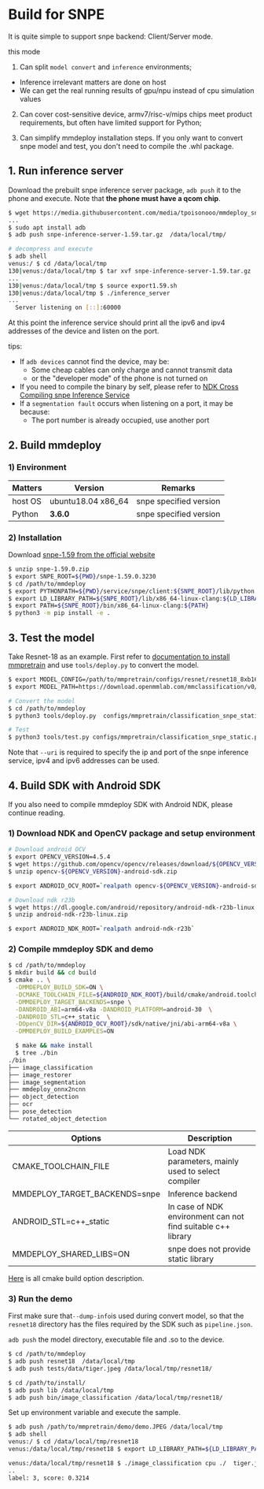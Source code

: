 # Build for SNPE

It is quite simple to support snpe backend: Client/Server mode.

this mode

1. Can split `model convert` and `inference` environments;

- Inference irrelevant matters are done on host
- We can get the real running results of gpu/npu instead of cpu simulation values

2. Can cover cost-sensitive device, armv7/risc-v/mips chips meet product requirements, but often have limited support for Python;

3. Can simplify mmdeploy installation steps. If you only want to convert snpe model and test, you don't need to compile the .whl package.

## 1. Run inference server

Download the prebuilt snpe inference server package, `adb push` it to the phone and execute.
Note that **the phone must have a qcom chip**.

```bash
$ wget https://media.githubusercontent.com/media/tpoisonooo/mmdeploy_snpe_testdata/main/snpe-inference-server-1.59.tar.gz
...
$ sudo apt install adb
$ adb push snpe-inference-server-1.59.tar.gz  /data/local/tmp/

# decompress and execute
$ adb shell
venus:/ $ cd /data/local/tmp
130|venus:/data/local/tmp $ tar xvf snpe-inference-server-1.59.tar.gz
...
130|venus:/data/local/tmp $ source export1.59.sh
130|venus:/data/local/tmp $ ./inference_server
...
  Server listening on [::]:60000
```

At this point the inference service should print all the ipv6 and ipv4 addresses of the device and listen on the port.

tips:

- If `adb devices` cannot find the device, may be:
  - Some cheap cables can only charge and cannot transmit data
  - or the "developer mode" of the phone is not turned on
- If you need to compile the binary by self, please refer to [NDK Cross Compiling snpe Inference Service](../appendix/cross_build_snpe_service.md)
- If a `segmentation fault` occurs when listening on a port, it may be because:
  - The port number is already occupied, use another port

## 2. Build mmdeploy

### 1) Environment

| Matters | Version            | Remarks                |
| ------- | ------------------ | ---------------------- |
| host OS | ubuntu18.04 x86_64 | snpe specified version |
| Python  | **3.6.0**          | snpe specified version |

### 2) Installation

Download [snpe-1.59 from the official website](https://developer.qualcomm.com/qfile/69652/snpe-1.59.0.zip)

```bash
$ unzip snpe-1.59.0.zip
$ export SNPE_ROOT=${PWD}/snpe-1.59.0.3230
$ cd /path/to/mmdeploy
$ export PYTHONPATH=${PWD}/service/snpe/client:${SNPE_ROOT}/lib/python:${PYTHONPATH}
$ export LD_LIBRARY_PATH=${SNPE_ROOT}/lib/x86_64-linux-clang:${LD_LIBRARY_PATH}
$ export PATH=${SNPE_ROOT}/bin/x86_64-linux-clang:${PATH}
$ python3 -m pip install -e .
```

## 3. Test the model

Take Resnet-18 as an example. First refer to [documentation to install mmpretrain](https://github.com/open-mmlab/mmpretrain/tree/main)  and  use `tools/deploy.py` to convert the model.

```bash
$ export MODEL_CONFIG=/path/to/mmpretrain/configs/resnet/resnet18_8xb16_cifar10.py
$ export MODEL_PATH=https://download.openmmlab.com/mmclassification/v0/resnet/resnet18_b16x8_cifar10_20210528-bd6371c8.pth

# Convert the model
$ cd /path/to/mmdeploy
$ python3 tools/deploy.py  configs/mmpretrain/classification_snpe_static.py $MODEL_CONFIG  $MODEL_PATH   /path/to/test.png   --work-dir resnet18   --device cpu  --uri 10.0.0.1\:60000  --dump-info

# Test
$ python3 tools/test.py configs/mmpretrain/classification_snpe_static.py   $MODEL_CONFIG    --model reset18/end2end.dlc   --metrics accuracy precision f1_score recall  --uri 10.0.0.1\:60000
```

Note that `--uri` is required to specify the ip and port of the snpe inference service, ipv4 and ipv6 addresses can be used.

## 4. Build SDK with Android SDK

If you also need to compile mmdeploy SDK with Android NDK, please continue reading.

### 1) Download NDK and OpenCV package and setup environment

```bash
# Download android OCV
$ export OPENCV_VERSION=4.5.4
$ wget https://github.com/opencv/opencv/releases/download/${OPENCV_VERSION}/opencv-${OPENCV_VERSION}-android-sdk.zip
$ unzip opencv-${OPENCV_VERSION}-android-sdk.zip

$ export ANDROID_OCV_ROOT=`realpath opencv-${OPENCV_VERSION}-android-sdk`

# Download ndk r23b
$ wget https://dl.google.com/android/repository/android-ndk-r23b-linux.zip
$ unzip android-ndk-r23b-linux.zip

$ export ANDROID_NDK_ROOT=`realpath android-ndk-r23b`
```

### 2) Compile mmdeploy SDK and demo

```bash
$ cd /path/to/mmdeploy
$ mkdir build && cd build
$ cmake .. \
  -DMMDEPLOY_BUILD_SDK=ON \
  -DCMAKE_TOOLCHAIN_FILE=${ANDROID_NDK_ROOT}/build/cmake/android.toolchain.cmake \
  -DMMDEPLOY_TARGET_BACKENDS=snpe \
  -DANDROID_ABI=arm64-v8a -DANDROID_PLATFORM=android-30  \
  -DANDROID_STL=c++_static  \
  -DOpenCV_DIR=${ANDROID_OCV_ROOT}/sdk/native/jni/abi-arm64-v8a \
  -DMMDEPLOY_BUILD_EXAMPLES=ON

  $ make && make install
  $ tree ./bin
./bin
├── image_classification
├── image_restorer
├── image_segmentation
├── mmdeploy_onnx2ncnn
├── object_detection
├── ocr
├── pose_detection
└── rotated_object_detection
```

| Options                       | Description                                                  |
| ----------------------------- | ------------------------------------------------------------ |
| CMAKE_TOOLCHAIN_FILE          | Load NDK parameters, mainly used to select compiler          |
| MMDEPLOY_TARGET_BACKENDS=snpe | Inference backend                                            |
| ANDROID_STL=c++\_static       | In case of NDK environment can not find suitable c++ library |
| MMDEPLOY_SHARED_LIBS=ON       | snpe does not provide static library                         |

[Here](../01-how-to-build/cmake_option.md) is all cmake build option description.

### 3) Run the demo

First make sure that`--dump-info`is used during convert model, so that the `resnet18` directory has the files required by the SDK such as `pipeline.json`.

`adb push` the model directory, executable file and .so to the device.

```bash
$ cd /path/to/mmdeploy
$ adb push resnet18  /data/local/tmp
$ adb push tests/data/tiger.jpeg /data/local/tmp/resnet18/

$ cd /path/to/install/
$ adb push lib /data/local/tmp
$ adb push bin/image_classification /data/local/tmp/resnet18/
```

Set up environment variable and execute the sample.

```bash
$ adb push /path/to/mmpretrain/demo/demo.JPEG /data/local/tmp
$ adb shell
venus:/ $ cd /data/local/tmp/resnet18
venus:/data/local/tmp/resnet18 $ export LD_LIBRARY_PATH=${LD_LIBRARY_PATH}:/data/local/tmp/lib

venus:/data/local/tmp/resnet18 $ ./image_classification cpu ./  tiger.jpeg
..
label: 3, score: 0.3214
```
